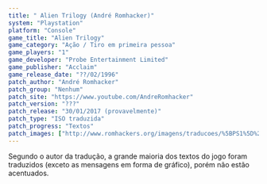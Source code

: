 ```yaml
---
title: " Alien Trilogy (André Romhacker)"
system: "Playstation"
platform: "Console"
game_title: "Alien Trilogy"
game_category: "Ação / Tiro em primeira pessoa"
game_players: "1"
game_developer: "Probe Entertainment Limited"
game_publisher: "Acclaim"
game_release_date: "??/02/1996"
patch_author: "André Romhacker"
patch_group: "Nenhum"
patch_site: "https://www.youtube.com/AndreRomhacker"
patch_version: "???"
patch_release: "30/01/2017 (provavelmente)"
patch_type: "ISO traduzida"
patch_progress: "Textos"
patch_images: ["http://www.romhackers.org/imagens/traducoes/%5BPS1%5D%20Alien%20Trilogy%20-%20Andr%C3%A9%20Romhacker%20-%201.jpg","http://www.romhackers.org/imagens/traducoes/%5BPS1%5D%20Alien%20Trilogy%20-%20Andr%C3%A9%20Romhacker%20-%202.jpg","http://www.romhackers.org/imagens/traducoes/%5BPS1%5D%20Alien%20Trilogy%20-%20Andr%C3%A9%20Romhacker%20-%203.jpg"]
---
```

Segundo o autor da tradução, a grande maioria dos textos do jogo foram traduzidos (exceto as mensagens em forma de gráfico), porém não estão acentuados.